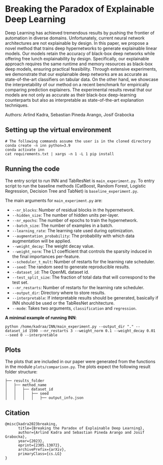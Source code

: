 # Breaking the Paradox of Explainable Deep Learning

Deep Learning has achieved tremendous results by pushing the frontier of automation in diverse domains. Unfortunately, current neural network architectures are not explainable by design. In this paper, we propose a novel method that trains deep hypernetworks to generate explainable linear models. Our models retain the accuracy of black-box deep networks while offering free lunch explainability by design. Specifically, our explainable approach requires the same runtime and memory resources as black-box deep models, ensuring practical feasibility. Through extensive experiments, we demonstrate that our explainable deep networks are as accurate as state-of-the-art classifiers on tabular data. On the other hand, we showcase the interpretability of our method on a recent benchmark for empirically comparing prediction explainers. The experimental results reveal that our models are not only as accurate as their black-box deep-learning counterparts but also as interpretable as state-of-the-art explanation techniques.

Authors: Arlind Kadra, Sebastian Pineda Arango, Josif Grabocka

## Setting up the virtual environment

```
# The following commands assume the user is in the cloned directory
conda create -n inn python=3.9
conda activate inn
cat requirements.txt | xargs -n 1 -L 1 pip install
```

## Running the code

The entry script to run INN and TabResNet is `main_experiment.py`. 
To entry script to run the baseline methods (CatBoost, Random Forest, Logistic Regression, Decision Tree and TabNet) is `baseline_experiment.py`.

The main arguments for `main_experiment.py` are:

- `--nr_blocks`: Number of residual blocks in the hypernetwork.
- `--hidden_size`: The number of hidden units per-layer.
- `--nr_epochs`: The number of epochs to train the hypernetwork.
- `--batch_size`: The number of examples in a batch.
- `--learning_rate`: The learning rate used during optimization.
- `--augmentation_probability`: The probability with which data augmentation will be applied.
- `--weight_decay`: The weight decay value.
- `--weight_norm`: The L1 coefficient that controls the sparsity induced in the final importances per-feature.
- `--scheduler_t_mult`: Number of restarts for the learning rate scheduler.
- `--seed`: The random seed to generate reproducible results.
- `--dataset_id`: The OpenML dataset id.
- `--test_split_size`: The fraction of total data that will correspond to the test set.
- `--nr_restarts`: Number of restarts for the learning rate scheduler.
- `--output_dir`: Directory where to store results.
- `--interpretable`: If interpretable results should be generated, basically if INN should be used or the TabResNet architecture.
- `--mode`: Takes two arguments, `classification` and `regression`. 



**A minimal example of running INN**:

```
python /home/kadraa/INN/main_experiment.py --output_dir "." --dataset_id 1590 --nr_restarts 3 --weight_norm 0.1 --weight_decay 0.01 --seed 0 --interpretable

```


## Plots

The plots that are included in our paper were generated from the functions in the module `plots/comparison.py`.
The plots expect the following result folder structure:

```
├── results_folder
│   ├── method_name
│   │   ├── dataset_id
│   │   │   ├── seed
│   │   │   │   ├── output_info.json
```

## Citation
```
@misc{kadra2023breaking,
      title={Breaking the Paradox of Explainable Deep Learning}, 
      author={Arlind Kadra and Sebastian Pineda Arango and Josif Grabocka},
      year={2023},
      eprint={2305.13072},
      archivePrefix={arXiv},
      primaryClass={cs.LG}
}
```
